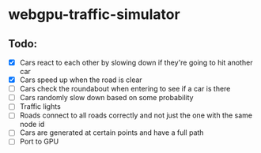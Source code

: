# webgpu-traffic-simulator

## Todo:

- [x] Cars react to each other by slowing down if they're going to hit another car
- [x] Cars speed up when the road is clear
- [ ] Cars check the roundabout when entering to see if a car is there
- [ ] Cars randomly slow down based on some probability
- [ ] Traffic lights
- [ ] Roads connect to all roads correctly and not just the one with the same node id
- [ ] Cars are generated at certain points and have a full path
- [ ] Port to GPU
